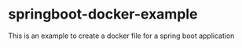 # springboot-docker-example
This is an example to create a docker file for a spring boot application

